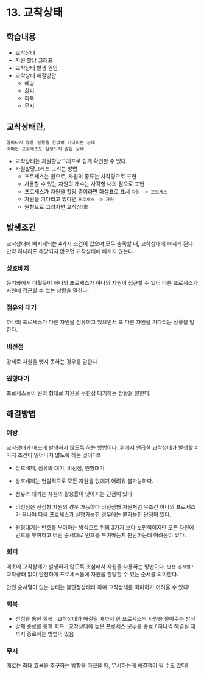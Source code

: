 # 13. 교착상태

## 학습내용
- 교착상태 
- 자원 할당 그래프
- 교착상태 발생 원인
- 교착상태 해결방안
   - 예방
   - 회피
   - 회복
   - 무시

## 교착상태란,
```
일어나지 않을 실행을 한없이 기다리는 상태
어떠한 프로세스도 실행되지 않는 상태
```

- 교착상태는 자원할당그래프로 쉽게 확인할 수 있다.
- 자원할당그래프 그리는 방법
   - 프로세스는 원으로, 자원의 종류는 사각형으로 표현
   - 사용할 수 있는 자원의 개수는 사각형 내의 점으로 표현
   - 프로세스가 자원을 할당 중이라면 화살표로 표시 `자원 -> 프로세스` 
   - 자원을 기다리고 있다면 `프로세스 -> 자원`
   - 원형으로 그려지면 교착상태!

## 발생조건
교착상태에 빠지게되는 4가지 조건이 있으며 모두 충족할 때, 교착상태에 빠지게 된다.
만약 하나라도 해당되지 않으면 교착상태에 빠지지 않는다.

### 상호배제
동기화에서 다뤘듯이 하나의 프로세스가 하나의 자원이 접근할 수 있어 다른 프로세스가 자원에 접근할 수 없는 상황을 말한다.

### 점유와 대기
하나의 프로세스가 다른 자원을 점유하고 있으면서 또 다른 자원을 기다리는 상황을 말한다.

### 비선점
강제로 자원을 뺏지 못하는 경우를 말한다.

### 원형대기
프로세스들이 원의 형태로 자원을 무한정 대기하는 상황을 말한다.

## 해결방법

### 예방
교착상태가 애초에 발생하지 않도록 하는 방법이다.
위에서 언급한 교착상태가 발생할 4가지 조건이 일어나지 않도록 하는 것이다!!
- 상호배제, 점유와 대기, 비선점, 원형대기

- 상호배제는 현실적으로 모든 자원을 없애기 어려워 불가능하다.
- 점유와 대기는 자원의 활용률이 낮아지는 단점이 있다.
- 비선점은 선점형 자원의 경우 가능하다 비선점형 자원처럼 무조건 하나의 프로세스가 끝나야 다음 프로세스가 실행가능한 경우에는 불가능한 단점이 있다.
- 원형대기는 번호를 부여하는 방식으로 위의 3가지 보다 보편적이지만 모든 자원에 번호를 부여하고 어떤 순서대로 번호를 부여하는지 판단하는데 어려움이 있다.

### 회피
애초에 교착상태가 발생하지 않도록 조심해서 자원을 사용하는 방법이다.
`안전 순서열` : 교착상태 없이 안전하게 프로세스들에 자원을 할당할 수 있는 순서를 의미한다.

안전 순서열이 없는 상태는 불안정상태라 하며 교착상태를 회피하기 어려울 수 있다!

### 회복

- 선점을 통한 회복 : 교착상태가 해결될 때까지 한 프로세스씩 자원을 몰아주는 방식
- 강제 종료를 통한 회복 : 교착상태에 높은 프로세스 모두를 종료 / 하나씩 해결될 때까지 종료하는 방법이 있음

### 무시
때로는 최대 효율을 추구하는 방향을 따졌을 때, 무시하는게 해결책이 될 수도 있다!
